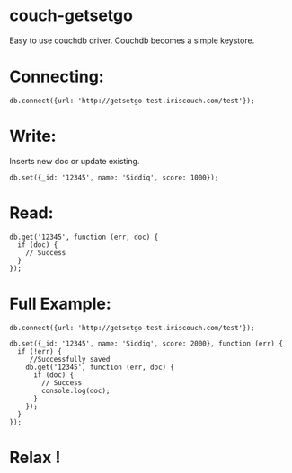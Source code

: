 couch-getsetgo
==============

Easy to use couchdb driver.
Couchdb becomes a simple keystore.

Connecting:
=========
```
db.connect({url: 'http://getsetgo-test.iriscouch.com/test'});
```

Write:
=========
Inserts new doc or update existing.
```
db.set({_id: '12345', name: 'Siddiq', score: 1000});
```

Read:
=========
```
db.get('12345', function (err, doc) {
  if (doc) {
    // Success
  }
});
```

Full Example:
=========
```
db.connect({url: 'http://getsetgo-test.iriscouch.com/test'});

db.set({_id: '12345', name: 'Siddiq', score: 2000}, function (err) {
  if (!err) {
     //Successfully saved
    db.get('12345', function (err, doc) {
      if (doc) {
        // Success
        console.log(doc);
      }
    });
  }
});
```

Relax !
=====